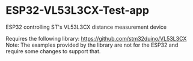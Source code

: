 # ESP32-VL53L3CX-Test-app
ESP32 controlling ST's VL53L3CX distance measurement device

Requires the following library:
https://github.com/stm32duino/VL53L3CX
Note: The examples provided by the library are not for the ESP32 and require some changes to support that.
